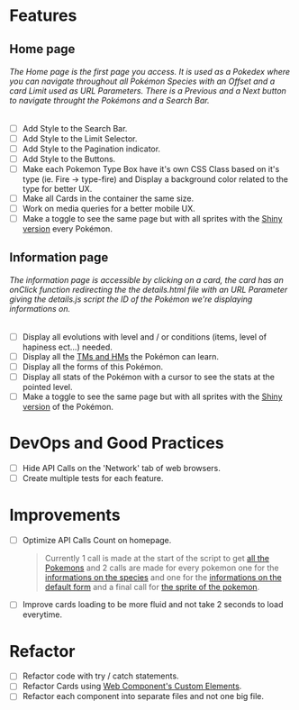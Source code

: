 # Features
## Home page
###### *The Home page is the first page you access. It is used as a Pokedex where you can navigate throughout all Pokémon Species with an Offset and a card Limit used as URL Parameters. There is a Previous and a Next button to navigate throught the Pokémons and a Search Bar.*
- [ ] Add Style to the Search Bar.
- [ ] Add Style to the Limit Selector.
- [ ] Add Style to the Pagination indicator.
- [ ] Add Style to the Buttons.
- [ ] Make each Pokemon Type Box have it's own CSS Class based on it's type (ie. Fire -> type-fire) and Display a background color related to the type for better UX.
- [ ] Make all Cards in the container the same size. 
- [ ] Work on media queries for a better mobile UX.
- [ ] Make a toggle to see the same page but with all sprites with the [Shiny version](https://bulbapedia.bulbagarden.net/wiki/Shiny_Pok%C3%A9mon) every Pokémon.

## Information page
###### *The information page is accessible by clicking on a card, the card has an onClick function redirecting the the details.html file with an URL Parameter giving the details.js script the ID of the Pokémon we're displaying informations on.*
- [ ] Display all evolutions with level and / or conditions (items, level of hapiness ect...) needed.
- [ ] Display all the [TMs and HMs](https://bulbapedia.bulbagarden.net/wiki/Category:TMs_and_HMs_Pocket) the Pokémon can learn.
- [ ] Display all the forms of this Pokémon.
- [ ] Display all stats of the Pokémon with a cursor to see the stats at the pointed level.
- [ ] Make a toggle to see the same page but with all sprites with the [Shiny version](https://bulbapedia.bulbagarden.net/wiki/Shiny_Pok%C3%A9mon) of the Pokémon.

# DevOps and Good Practices
- [ ] Hide API Calls on the 'Network' tab of web browsers.
- [ ] Create multiple tests for each feature.

# Improvements
- [ ] Optimize API Calls Count on homepage.
    > Currently 1 call is made at the start of the script to get [all the Pokemons](https://pokeapi.co/api/v2/pokemon-species?limit=10000&offset=0) and 2 calls are made for every pokemon one for the [informations on the species](https://pokeapi.co/api/v2/pokemon-species/bulbasaur) and one for the [informations on the default form](https://pokeapi.co/api/v2/pokemon/bulbasaur) and a final call for [the sprite of the pokemon](https://raw.githubusercontent.com/PokeAPI/sprites/master/sprites/pokemon/1.png).
- [ ] Improve cards loading to be more fluid and not take 2 seconds to load everytime.

# Refactor
- [ ] Refactor code with try / catch statements.
- [ ] Refactor Cards using [Web Component's Custom Elements](https://www.thinktecture.com/en/web-components/native-web-components-without-framework/).
- [ ] Refactor each component into separate files and not one big file.
